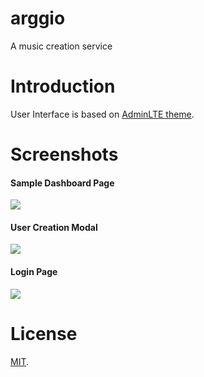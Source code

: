 # arggio

A music creation service

# Introduction

User Interface is based on [AdminLTE theme](https://github.com/ColorlibHQ/AdminLTE).

# Screenshots

#### Sample Dashboard Page
![](_screenshots/module-zero-core-template-ui-home.png)

#### User Creation Modal
![](_screenshots/module-zero-core-template-ui-user-create-modal.png)

#### Login Page
![](_screenshots/module-zero-core-template-ui-login.png)


# License
[MIT](LICENSE).

